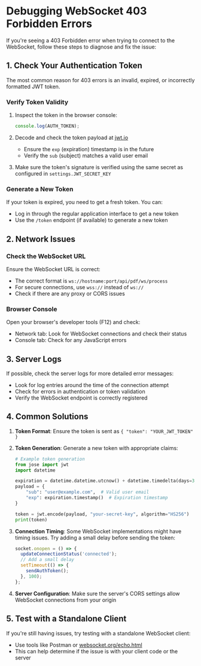 # Debugging WebSocket 403 Forbidden Errors

If you're seeing a 403 Forbidden error when trying to connect to the WebSocket, follow these steps to diagnose and fix the issue:

## 1. Check Your Authentication Token

The most common reason for 403 errors is an invalid, expired, or incorrectly formatted JWT token.

### Verify Token Validity

1. Inspect the token in the browser console:
   ```javascript
   console.log(AUTH_TOKEN);
   ```

2. Decode and check the token payload at [jwt.io](https://jwt.io/)
   - Ensure the `exp` (expiration) timestamp is in the future
   - Verify the `sub` (subject) matches a valid user email

3. Make sure the token's signature is verified using the same secret as configured in `settings.JWT_SECRET_KEY`

### Generate a New Token

If your token is expired, you need to get a fresh token. You can:
- Log in through the regular application interface to get a new token
- Use the `/token` endpoint (if available) to generate a new token

## 2. Network Issues

### Check the WebSocket URL

Ensure the WebSocket URL is correct:
- The correct format is `ws://hostname:port/api/pdf/ws/process`
- For secure connections, use `wss://` instead of `ws://`
- Check if there are any proxy or CORS issues

### Browser Console

Open your browser's developer tools (F12) and check:
- Network tab: Look for WebSocket connections and check their status
- Console tab: Check for any JavaScript errors

## 3. Server Logs

If possible, check the server logs for more detailed error messages:
- Look for log entries around the time of the connection attempt
- Check for errors in authentication or token validation
- Verify the WebSocket endpoint is correctly registered

## 4. Common Solutions

1. **Token Format**: Ensure the token is sent as `{ "token": "YOUR_JWT_TOKEN" }`

2. **Token Generation**: Generate a new token with appropriate claims:
   ```python
   # Example token generation
   from jose import jwt
   import datetime
   
   expiration = datetime.datetime.utcnow() + datetime.timedelta(days=30)
   payload = {
       "sub": "user@example.com",  # Valid user email
       "exp": expiration.timestamp()  # Expiration timestamp
   }
   
   token = jwt.encode(payload, "your-secret-key", algorithm="HS256")
   print(token)
   ```

3. **Connection Timing**: Some WebSocket implementations might have timing issues. 
   Try adding a small delay before sending the token:
   ```javascript
   socket.onopen = () => {
     updateConnectionStatus('connected');
     // Add a small delay
     setTimeout(() => {
       sendAuthToken();
     }, 100);
   };
   ```

4. **Server Configuration**: Make sure the server's CORS settings allow WebSocket connections from your origin

## 5. Test with a Standalone Client

If you're still having issues, try testing with a standalone WebSocket client:
- Use tools like Postman or [websocket.org/echo.html](https://websocket.org/echo.html)
- This can help determine if the issue is with your client code or the server 
